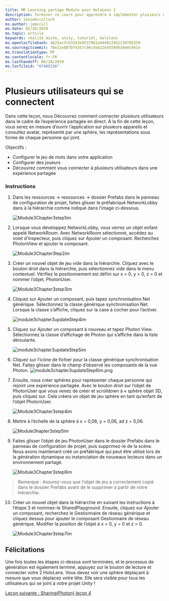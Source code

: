```yaml
---
title: MR Learning partage Module pour HoloLens 2
description: Terminer ce cours pour apprendre à implémenter plusieurs utilisateurs les expériences partagées au sein d’une application de HoloLens 2.
author: jessemcculloch
ms.author: jemccull
ms.date: 02/26/2019
ms.topic: article
keywords: réalité mixte, unity, tutoriel, hololens
ms.openlocfilehash: 4625acfcb3353e9537961a444012452139705359
ms.sourcegitcommit: 78e21e887bf4357c96c9ab2164559d610e8c041e
ms.translationtype: MT
ms.contentlocale: fr-FR
ms.lasthandoff: 06/28/2019
ms.locfileid: "67465216"
---
```

# <a name="connecting-multiple-users"></a>**Plusieurs utilisateurs qui se connectent** 

Dans cette leçon, nous Découvrez comment connecter plusieurs utilisateurs dans le cadre de l’expérience partagée en direct. À la fin de cette leçon, vous serez en mesure d’ouvrir l’application sur plusieurs appareils et consultez avatar, représenté par une sphère, les représentations sous forme de chaque personne qui joint. 

Objectifs :

- Configurer le jeu de mots dans votre application
- Configurer des joueurs
- Découvrez comment vous connecter à plusieurs utilisateurs dans une expérience partagée

### <a name="instructions"></a>Instructions

1. Dans les ressources -> ressources -> dossier Prefabs dans le panneau de configuration de projet, faites glisser le préfabriqué NetworkLobby dans à la hiérarchie comme indiqué dans l’image ci-dessous.


   ![Module3Chapter3step1im](images/module3chapter3step1im.PNG)

2. Lorsque vous développez NetworkLobby, vous verrez un objet enfant appelé NetworkRoom. Avec NetworkRoom sélectionné, accédez au volet d’inspecteur, puis cliquez sur Ajouter un composant. Recherchez PhotonView et ajouter le composant.

   ![Module3Chapter3tep2im](images/module3chapter3step2im.PNG)

3. Créer un nouvel objet de jeu vide dans la hiérarchie. Cliquez avec le bouton droit dans la hiérarchie, puis sélectionnez vide dans le menu contextuel. Vérifiez le positionnement est défini sur x = 0, y = 0, z = 0 et nommer l’objet, PhotonUser.

   ![Module3Chapter3step3im](images/module3chapter3step3im.PNG)

4. Cliquez sur Ajouter un composant, puis tapez synchronisation Net générique. Sélectionnez la classe générique synchronisation Net. Lorsque la classe s’affiche, cliquez sur la case à cocher pour l’activer. 

   ![module3chapter3updateStep4im](images/module3chapter3updateStep4im.png)

5. Cliquez sur Ajouter un composant à nouveau et tapez Photon View. Sélectionnez la classe d’affichage de Photon qui s’affiche dans la liste déroulante.

   ![module3chapter3updateStep5im](images/module3chapter3updateStep5im.png)

6. Cliquez sur l’icône de fichier pour la classe générique synchronisation Net. Faites glisser dans le champ d’observé les composants de la vue Photon. ![module3chapter3updateStep6im.png](images/module3chapter3updateStep6im.png) 

7. Ensuite, nous créer sphères pour représenter chaque personne qui rejoint une expérience partagée. Avec le bouton droit sur l’objet de PhotonUser que vous venez de créer et scrolldown à « sphère objet 3D, puis cliquez sur. Cela créera un objet de jeu sphère en tant qu’enfant de l’objet PhotonUser.

   ![Module3Chapter3step4im](images/module3chapter3step4im.PNG)

8. Mettre à l’échelle de la sphère à x = 0,06, y = 0,06, ad z = 0,06.

   ![Module3hapter3step5im](images/module3chapter3step5im.PNG)

9. Faites glisser l’objet de jeu PhotonUser dans le dossier Prefabs dans le panneau de configuration de projet, puis supprimez-le de la scène. Nous avons maintenant créé un préfabriqué qui peut être utilisé lors de la génération dynamique ou instanciation de nouveaux lecteurs dans un environnement partagé.

   ![Module3Chapter3step6im](images/module3chapter3step6im.PNG)

> Remarque : Assurez-vous que l’objet de jeu a correctement copié dans le dossier Prefabs avant de le supprimer à partir de votre hiérarchie.

10. Créer un nouvel objet dans la hiérarchie en suivant les instructions à l’étape 3 et nommez-le SharedPlayground. Ensuite, cliquez sur Ajouter un composant, recherchez le Gestionnaire de réseau générique et cliquez dessus pour ajouter le composant Gestionnaire de réseau générique. Modifier la position de l’objet à x = 0, y = 0 et z = 0.

    ![Module3Chapter3step7im](images/module3chapter3step7im.PNG)


## <a name="congratulations"></a>Félicitations

Une fois toutes les étapes ci-dessus sont terminées, et le processus de génération est également terminé, appuyez sur le bouton de lecture et connecter votre 2 HoloLens. Vous devez voir une sphère déplaçant à mesure que vous déplacez votre tête. Elle sera visible pour tous les utilisateurs qui se joint à votre projet Unity !

[Leçon suivante : Sharing(Photon) leçon 4](mrlearning-sharing(photon)-ch4.md)

